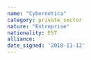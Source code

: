 ```yaml
---
name: "Cybernetica"
category: private_sector
nature: "Entreprise"
nationality: EST
alliance: 
date_signed: '2018-11-12'
---
```

    